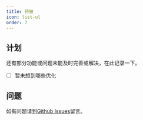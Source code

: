 ```yaml
---
title: 待做
icon: list-ul
order: 7
---
```


## 计划

还有部分功能或问题未能及时完善或解决，在此记录一下。

- [ ] 暂未想到哪些优化

## 问题

如有问题请到[Github Issues](https://github.com/JowayYoung/bruce/issues)留言。